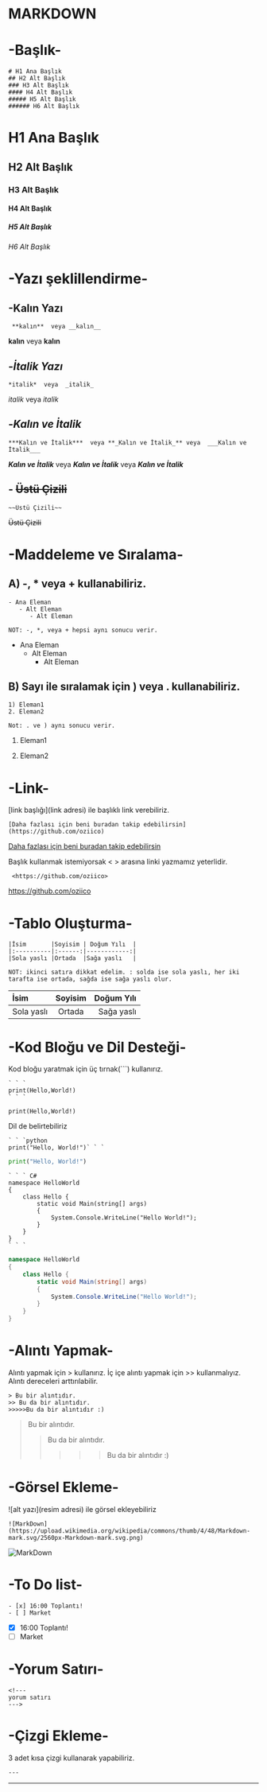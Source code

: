 # MARKDOWN 
# -Başlık-
```
# H1 Ana Başlık
## H2 Alt Başlık
### H3 Alt Başlık
#### H4 Alt Başlık
##### H5 Alt Başlık
###### H6 Alt Başlık  
```
# H1 Ana Başlık
## H2 Alt Başlık
### H3 Alt Başlık
#### H4 Alt Başlık
##### H5 Alt Başlık
###### H6 Alt Başlık  

# -Yazı şeklillendirme-

## -**Kalın Yazı**
```
 **kalın**  veya __kalın__
```
**kalın** veya __kalın__  
  
## -*İtalik Yazı*
```
*italik*  veya  _italik_  
```
*italik*  veya  _italik_ 
## -***Kalın ve İtalik*** 
```
***Kalın ve İtalik***  veya **_Kalın ve İtalik_** veya  ___Kalın ve İtalik___
```
***Kalın ve İtalik***  veya **_Kalın ve İtalik_**
veya  ___Kalın ve İtalik___
## - ~~Üstü Çizili~~
```
~~Üstü Çizili~~
```
~~Üstü Çizili~~  
  
# -Maddeleme ve Sıralama-

## A) -, * veya + kullanabiliriz. 
```
- Ana Eleman
   - Alt Eleman
      - Alt Eleman 

NOT: -, *, veya + hepsi aynı sonucu verir.
```
- Ana Eleman
   - Alt Eleman
      - Alt Eleman 

## B) Sayı ile  sıralamak için  ) veya . kullanabiliriz.
```
1) Eleman1 
2. Eleman2  

Not: . ve ) aynı sonucu verir.
```
1) Eleman1
2. Eleman2

# -Link- 

[link başlığı](link adresi) ile başlıklı link verebiliriz.
```
[Daha fazlası için beni buradan takip edebilirsin](https://github.com/oziico)
```
[Daha fazlası için beni buradan takip edebilirsin](https://github.com/oziico)

Başlık kullanmak istemiyorsak < > arasına linki yazmamız yeterlidir.
```
 <https://github.com/oziico>
```
<https://github.com/oziico>

# -Tablo Oluşturma-

```
|İsim       |Soyisim | Doğum Yılı  |
|:----------|:------:|------------:|  
|Sola yaslı |Ortada  |Sağa yaslı   |

NOT: ikinci satıra dikkat edelim. : solda ise sola yaslı, her iki tarafta ise ortada, sağda ise sağa yaslı olur.
```
|İsim       |Soyisim | Doğum Yılı  |
|:----------|:------:|------------:|  
|Sola yaslı |Ortada  |Sağa yaslı   |

# -Kod Bloğu ve Dil Desteği-

Kod bloğu yaratmak için üç tırnak(```) kullanırız.
```
` ` `
print(Hello,World!)
` ` `
```
```
print(Hello,World!)
```
Dil de belirtebiliriz
```
` ` `python
print("Hello, World!")` ` `
```
```python
print("Hello, World!")
```
```
` ` ` C#
namespace HelloWorld
{
    class Hello {         
        static void Main(string[] args)
        {
            System.Console.WriteLine("Hello World!");
        }
    }
}
` ` `
``` 

``` C#
namespace HelloWorld
{
    class Hello {         
        static void Main(string[] args)
        {
            System.Console.WriteLine("Hello World!");
        }
    }
}
```

# -Alıntı Yapmak-

Alıntı yapmak için > kullanırız.
İç içe alıntı yapmak için >> kullanmalıyız. Alıntı dereceleri arttırılabilir.
```
> Bu bir alıntıdır.
>> Bu da bir alıntıdır.
>>>>>Bu da bir alıntıdır :)
```
> Bu bir alıntıdır.
>> Bu da bir alıntıdır.
>>>>>Bu da bir alıntıdır :)

# -Görsel Ekleme-

![alt yazı](resim adresi) ile görsel ekleyebiliriz
```
![MarkDown](https://upload.wikimedia.org/wikipedia/commons/thumb/4/48/Markdown-mark.svg/2560px-Markdown-mark.svg.png)
```
![MarkDown](https://upload.wikimedia.org/wikipedia/commons/thumb/4/48/Markdown-mark.svg/2560px-Markdown-mark.svg.png)

# -To Do list-
```
- [x] 16:00 Toplantı!
- [ ] Market
```
- [x] 16:00 Toplantı!
- [ ] Market

# -Yorum Satırı-
```
<!---
yorum satırı
--->
```


# -Çizgi Ekleme-
3 adet kısa çizgi kullanarak yapabiliriz.
```
--- 
``` 
---
